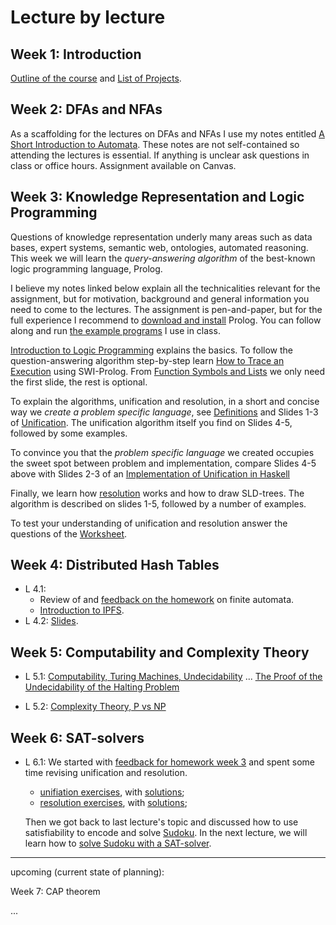 # Lecture by lecture

## Week 1: Introduction 

[Outline of the course](https://hackmd.io/@alexhkurz/BkmoBQUui) and [List of Projects](https://hackmd.io/@alexhkurz/B1BVO6Bjj).

## Week 2: DFAs and NFAs 

As a scaffolding for the lectures on DFAs and NFAs I use my notes entitled [A Short Introduction to Automata](https://hackmd.io/@alexhkurz/HylLKujCP). These notes are not self-contained so attending the lectures is essential. If anything is unclear ask questions in class or office hours. Assignment available on Canvas.

## Week 3: Knowledge Representation and Logic Programming

Questions of knowledge representation underly many areas such as data bases, expert systems, semantic web, ontologies, automated reasoning. This week we will learn the *query-answering algorithm* of the best-known logic programming language, Prolog.

I believe my notes linked below explain all the technicalities relevant for the assignment, but for motivation, background and general information you need to come to the lectures. The assignment is pen-and-paper, but for the full experience I recommend to [download and install](https://www.swi-prolog.org/download/stable) Prolog. You can follow along and run [the example programs](https://github.com/alexhkurz/algorithm-analysis-2023/tree/main/logic-programming/src) I use in class. 

[Introduction to Logic Programming](logic-programming/slides/LP1-introduction-to-logic-programming.pdf) explains the basics. To follow the question-answering algorithm step-by-step learn [How to Trace an Execution](logic-programming/trace.pdf) using SWI-Prolog. From [Function Symbols and Lists](logic-programming/slides/LP2-function-symbols-and-lists.pdf) we only need the first slide, the rest is optional.

To explain the algorithms, unification and resolution, in a short and concise way we *create a problem specific language*,  see [Definitions](logic-programming/slides/LP3-definitions.pdf) and Slides 1-3  of [Unification](logic-programming/slides/LP4-unification.pdf). The unification algorithm itself you find on Slides 4-5, followed by some examples.

To convince you that the *problem specific language* we created occupies the sweet spot between problem and implementation, compare Slides 4-5 above with Slides 2-3 of an [Implementation of Unification in Haskell](logic-programming/slides/LP4b-unification.pdf)

Finally, we learn how [resolution](logic-programming/slides/LP5-resolution.pdf) works and how to draw SLD-trees. The algorithm is described on slides 1-5, followed by a number of examples.
    
To test your understanding of unification and resolution answer the questions of the [Worksheet](logic-programming/worksheet.pdf).

## Week 4: Distributed Hash Tables

- L 4.1:
    - Review of and [feedback on the homework](feedback-for-homework.md) on finite automata.
    - [Introduction to IPFS](https://hackmd.io/@alexhkurz/rJMmmc-0o).
- L 4.2: [Slides](https://hackmd.io/@alexhkurz/S1pML4xCs#). 

## Week 5: Computability and Complexity Theory  

- L 5.1: [Computability, Turing Machines, Undecidability](https://hackmd.io/@alexhkurz/SyD42sbRs) ... [The Proof of the Undecidability of the Halting Problem](resources/Halting%20Problem.pdf)

- L 5.2: [Complexity Theory, P vs NP](https://hackmd.io/@alexhkurz/Hk0O2lPCj)

## Week 6: SAT-solvers

- L 6.1: We started with [feedback for homework week 3](feedback-for-homework.md) and spent some time revising unification and resolution. 

  - [unifiation exercises](logic-programming/unification-exercises.pdf), with [solutions](logic-programming/unification-solutions.pdf);  
  - [resolution exercises](logic-programming/resolution-exercises.pdf), with [solutions](logic-programming/resolution-solutions.pdf); 

  Then we got back to last lecture's topic and discussed how to use satisfiability to encode and solve [Sudoku](http://anytime.cs.umass.edu/aimath06/proceedings/P34.pdf). In the next lecture, we will learn how to [solve Sudoku with a SAT-solver](https://users.aalto.fi/~tjunttil/2020-DP-AUT/notes-sat/solving.html).

---

upcoming (current state of planning):

Week 7: CAP theorem

...


